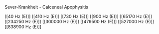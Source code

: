 Sever-Krankheit - Calceneal Apophysitis

[[40 Hz (E)]]
[[410 Hz (E)]]
[[730 Hz (E)]]
[[900 Hz (E)]]
[[65170 Hz (E)]]
[[234250 Hz (E)]]
[[300000 Hz (E)]]
[[479500 Hz (E)]]
[[527000 Hz (E)]]
[[838900 Hz (E)]]